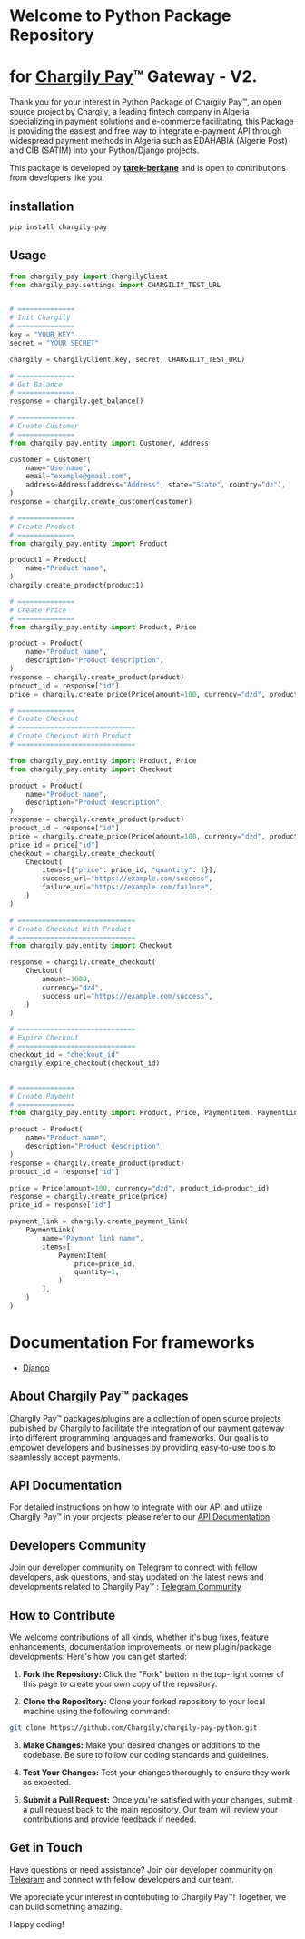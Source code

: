 # Welcome to Python Package Repository
# for [Chargily Pay](https://chargily.com/business/pay "Chargily Pay")™ Gateway - V2.

Thank you for your interest in Python Package of Chargily Pay™, an open source project by Chargily, a leading fintech company in Algeria specializing in payment solutions and  e-commerce facilitating, this Package is providing the easiest and free way to integrate e-payment API through widespread payment methods in Algeria such as EDAHABIA (Algerie Post) and CIB (SATIM) into your Python/Django projects.

This package is developed by **[tarek-berkane](https://github.com/tarek-berkane)** and is open to contributions from developers like you.

## installation
```bash
pip install chargily-pay
```

## Usage
```python
from chargily_pay import ChargilyClient
from chargily_pay.settings import CHARGILIY_TEST_URL


# ==============
# Init Chargily
# ==============
key = "YOUR_KEY"
secret = "YOUR_SECRET"

chargily = ChargilyClient(key, secret, CHARGILIY_TEST_URL)

# ==============
# Get Balance
# ==============
response = chargily.get_balance()

# ==============
# Create Customer
# ==============
from chargily_pay.entity import Customer, Address

customer = Customer(
    name="Username",
    email="example@gmail.com",
    address=Address(address="Address", state="State", country="dz"),
)
response = chargily.create_customer(customer)

# ==============
# Create Product
# ==============
from chargily_pay.entity import Product

product1 = Product(
    name="Product name",
)
chargily.create_product(product1)

# ==============
# Create Price
# ==============
from chargily_pay.entity import Product, Price

product = Product(
    name="Product name",
    description="Product description",
)
response = chargily.create_product(product)
product_id = response["id"]
price = chargily.create_price(Price(amount=100, currency="dzd", product_id=product_id))

# ==============
# Create Checkout
# =============================
# Create Checkout With Product
# =============================

from chargily_pay.entity import Product, Price
from chargily_pay.entity import Checkout

product = Product(
    name="Product name",
    description="Product description",
)
response = chargily.create_product(product)
product_id = response["id"]
price = chargily.create_price(Price(amount=100, currency="dzd", product_id=product_id))
price_id = price["id"]
checkout = chargily.create_checkout(
    Checkout(
        items=[{"price": price_id, "quantity": 1}],
        success_url="https://example.com/success",
        failure_url="https://example.com/failure",
    )
)

# =============================
# Create Checkout With Product
# =============================
from chargily_pay.entity import Checkout

response = chargily.create_checkout(
    Checkout(
        amount=1000,
        currency="dzd",
        success_url="https://example.com/success",
    )
)

# =============================
# Expire Checkout
# =============================
checkout_id = "checkout_id"
chargily.expire_checkout(checkout_id)


# ==============
# Create Payment
# ==============
from chargily_pay.entity import Product, Price, PaymentItem, PaymentLink

product = Product(
    name="Product name",
    description="Product description",
)
response = chargily.create_product(product)
product_id = response["id"]

price = Price(amount=100, currency="dzd", product_id=product_id)
response = chargily.create_price(price)
price_id = response["id"]

payment_link = chargily.create_payment_link(
    PaymentLink(
        name="Payment link name",
        items=[
            PaymentItem(
                price=price_id,
                quantity=1,
            )
        ],
    )
)


```

# Documentation For frameworks

-   [Django](https://github.com/Chargily/chargily-pay-python/blob/main/docs/examples/django.md)


## About Chargily Pay™ packages

Chargily Pay™ packages/plugins are a collection of open source projects published by Chargily to facilitate the integration of our payment gateway into different programming languages and frameworks. Our goal is to empower developers and businesses by providing easy-to-use tools to seamlessly accept payments.

## API Documentation

For detailed instructions on how to integrate with our API and utilize Chargily Pay™ in your projects, please refer to our [API Documentation](https://dev.chargily.com/pay-v2/introduction). 

## Developers Community

Join our developer community on Telegram to connect with fellow developers, ask questions, and stay updated on the latest news and developments related to Chargily Pay™ : [Telegram Community](https://chargi.link/PayTelegramCommunity)

## How to Contribute

We welcome contributions of all kinds, whether it's bug fixes, feature enhancements, documentation improvements, or new plugin/package developments. Here's how you can get started:

1. **Fork the Repository:** Click the "Fork" button in the top-right corner of this page to create your own copy of the repository.

2. **Clone the Repository:** Clone your forked repository to your local machine using the following command:

```bash
git clone https://github.com/Chargily/chargily-pay-python.git
```

3. **Make Changes:** Make your desired changes or additions to the codebase. Be sure to follow our coding standards and guidelines.

4. **Test Your Changes:** Test your changes thoroughly to ensure they work as expected.

5. **Submit a Pull Request:** Once you're satisfied with your changes, submit a pull request back to the main repository. Our team will review your contributions and provide feedback if needed.

## Get in Touch

Have questions or need assistance? Join our developer community on [Telegram](https://chargi.link/PayTelegramCommunity) and connect with fellow developers and our team.

We appreciate your interest in contributing to Chargily Pay™! Together, we can build something amazing.

Happy coding!
